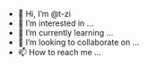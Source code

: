 - 👋 Hi, I’m @t-zi
- 👀 I’m interested in ...
- 🌱 I’m currently learning ...
- 💞️ I’m looking to collaborate on ...
- 📫 How to reach me ...

<!---
t-zi/t-zi is a ✨ special ✨ repository because its `README.md` (this file) appears on your GitHub profile.
You can click the Preview link to take a look at your changes.
--->
